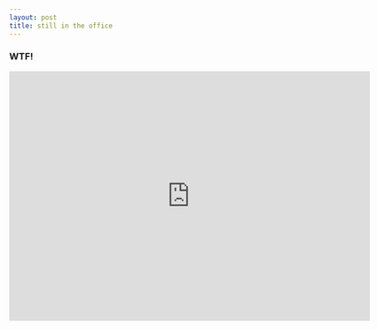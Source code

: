 ```yaml
---
layout: post
title: still in the office
--- 
```

### WTF! 
<iframe src="https://www.google.com/maps/embed?pb=!1m14!1m12!1m3!1d2246.6121273502135!2d37.629165574908235!3d55.73049258248559!2m3!1f0!2f0!3f0!3m2!1i1024!2i768!4f13.1!5e0!3m2!1sen!2sru!4v1487263369994" width="650" height="450" frameborder="0" style="border:0" allowfullscreen></iframe>
